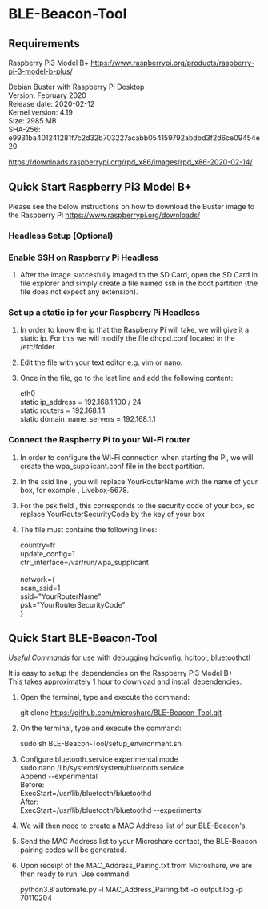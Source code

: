 # BLE-Beacon-Tool

## Requirements
Raspberry Pi3 Model B+
https://www.raspberrypi.org/products/raspberry-pi-3-model-b-plus/

Debian Buster with Raspberry Pi Desktop</br>
Version: February 2020</br>
Release date: 2020-02-12</br>
Kernel version: 4.19</br>
Size: 2985 MB</br>
SHA-256: e9931ba401241281f7c2d32b703227acabb054159792abdbd3f2d6ce09454e20

https://downloads.raspberrypi.org/rpd_x86/images/rpd_x86-2020-02-14/

## Quick Start Raspberry Pi3 Model B+

Please see the below instructions on how to download the Buster image to the Raspberry Pi
https://www.raspberrypi.org/downloads/

### Headless Setup (Optional)

### Enable SSH on Raspberry Pi Headless

1. After the image succesfully imaged to the SD Card, open the SD Card in file explorer and simply create a file named ssh in the boot partition (the file does not expect any extension).

### Set up a static ip for your Raspberry Pi Headless

1. In order to know the ip that the Raspberry Pi will take, we will give it a static ip. For this we will modify the file dhcpd.conf located in the /etc/folder
2. Edit the file with your text editor e.g. vim or nano. 
3. Once in the file, go to the last line and add the following content:

   eth0</br>
   static ip_address = 192.168.1.100 / 24</br>
   static routers = 192.168.1.1</br>
   static domain_name_servers = 192.168.1.1</br>

### Connect the Raspberry Pi to your Wi-Fi router

1. In order to configure the Wi-Fi connection when starting the Pi, we will create the wpa_supplicant.conf file in the boot partition.
2. In the ssid line , you will replace YourRouterName with the name of your box, for example , Livebox-5678. 
3. For the psk field , this corresponds to the security code of your box, so replace YourRouterSecurityCode by the key of your box
4. The file must contains the following lines:

   country=fr</br>
   update_config=1</br>
   ctrl_interface=/var/run/wpa_supplicant</br></br>
   network={</br>
   scan_ssid=1</br>
   ssid="YourRouterName"</br>
   psk="YourRouterSecurityCode"</br>
   }

## Quick Start BLE-Beacon-Tool

[_Useful Commands_](docs/useful_commands.md) for use with debugging hciconfig, hcitool, bluetoothctl

It is easy to setup the dependencies on the Raspberry Pi3 Model B+</br>
This takes approximately 1 hour to download and install dependencies.

1. Open the terminal, type and execute the command:

   git clone  https://github.com/microshare/BLE-Beacon-Tool.git

2. On the terminal, type and execute the command:

   sudo sh BLE-Beacon-Tool/setup_environment.sh

3. Configure bluetooth.service experimental mode</br>
   sudo nano /lib/systemd/system/bluetooth.service</br>
   Append --experimental</br>
   Before:</br>
   ExecStart=/usr/lib/bluetooth/bluetoothd</br>
   After:</br>
   ExecStart=/usr/lib/bluetooth/bluetoothd --experimental

4. We will then need to create a MAC Address list of our BLE-Beacon's.

5. Send the MAC Address list to your Microshare contact, the BLE-Beacon pairing codes will be generated.

6. Upon receipt of the MAC_Address_Pairing.txt from Microshare, we are then ready to run. Use command:

   python3.8 automate.py -l MAC_Address_Pairing.txt -o output.log -p 70110204
